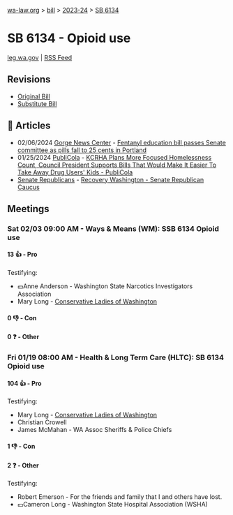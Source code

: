 [wa-law.org](/) > [bill](/bill/) > [2023-24](/bill/2023-24/) > [SB 6134](/bill/2023-24/sb/6134/)

# SB 6134 - Opioid use
[leg.wa.gov](https://app.leg.wa.gov/billsummary?BillNumber=6134&Year=2023&Initiative=false) | [RSS Feed](./rss.xml)

## Revisions
* [Original Bill](1/)
* [Substitute Bill](S/)

## 📰 Articles
* 02/06/2024 [Gorge News Center](/org/gorge_news_center/) - [Fentanyl education bill passes Senate committee as pills fall to 25 cents in Portland](https://gorgenewscenter.com/2024/02/06/fentanyl-education-bill-passes-senate-committee-as-pills-fall-to-25-cents-in-portland/#:~:text=SB%206134)
* 01/25/2024 [PubliCola](/org/publicola/) - [KCRHA Plans More Focused Homelessness Count, Council President Supports Bills That Would Make It Easier To Take Away Drug Users' Kids - PubliCola](https://publicola.com/2024/01/25/kcrha-plans-more-focused-homelessness-count-council-president-supports-bills-that-would-make-it-easier-to-take-away-drug-users-kids/#:~:text=SB%206134)
* [Senate Republicans](/org/senate_republicans/) - [Recovery Washington - Senate Republican Caucus](https://src.wastateleg.org/recovery-washington/#:~:text=Senate%20Bill%206134)

## Meetings
### Sat 02/03 09:00 AM - Ways & Means (WM): SSB 6134 Opioid use
#### 13 👍 - Pro
Testifying:
* 💵Anne Anderson - Washington State Narcotics Investigators Association
* Mary Long - [Conservative Ladies of Washington](/org/conservative_ladies_of_washington/)

#### 0 👎 - Con

#### 0 ❓ - Other

### Fri 01/19 08:00 AM - Health & Long Term Care (HLTC): SB 6134 Opioid use
#### 104 👍 - Pro
Testifying:
* Mary Long - [Conservative Ladies of Washington](/org/conservative_ladies_of_washington/)
* Christian Crowell
* James McMahan - WA Assoc Sheriffs & Police Chiefs

#### 1 👎 - Con

#### 2 ❓ - Other
Testifying:
* Robert Emerson - For the friends and family that I and others have lost.
* 💵Cameron Long - Washington State Hospital Association (WSHA)
